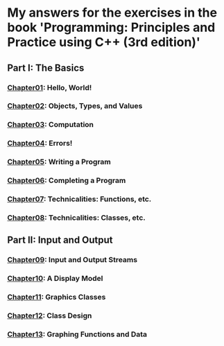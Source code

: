 # My answers for the exercises in the book 'Programming: Principles and Practice using C++ (3rd edition)'

## Part I: The Basics
### [Chapter01](Chapter01/): Hello, World!
### [Chapter02](Chapter02/): Objects, Types, and Values
### [Chapter03](Chapter03/): Computation
### [Chapter04](Chapter04/): Errors!
### [Chapter05](Chapter05/): Writing a Program
### [Chapter06](Chapter06/): Completing a Program
### [Chapter07](Chapter07/): Technicalities: Functions, etc.
### [Chapter08](Chapter08/): Technicalities: Classes, etc.

## Part II: Input and Output
### [Chapter09](Chapter09/): Input and Output Streams
### [Chapter10](Chapter10/): A Display Model
### [Chapter11](Chapter11/): Graphics Classes
### [Chapter12](Chapter12/): Class Design
### [Chapter13](Chapter13/): Graphing Functions and Data

